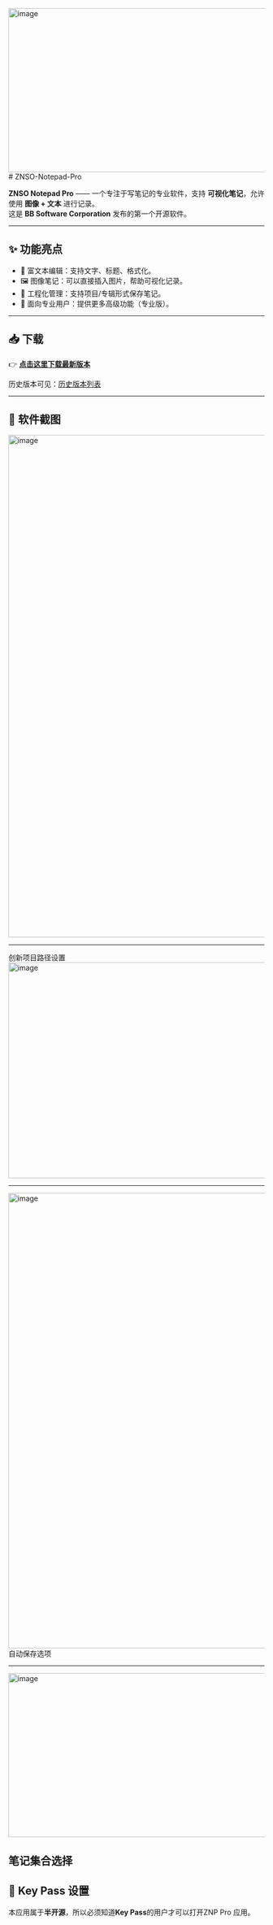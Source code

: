 <img width="706" height="323" alt="image" src="https://github.com/user-attachments/assets/e7689c65-915a-4ece-9ab1-dfad0a9b0148" /># ZNSO-Notepad-Pro

**ZNSO Notepad Pro** —— 一个专注于写笔记的专业软件，支持 **可视化笔记**，允许使用 **图像 + 文本** 进行记录。  
这是 **BB Software Corporation** 发布的第一个开源软件。  

---

## ✨ 功能亮点
- 📝 富文本编辑：支持文字、标题、格式化。
- 🖼️ 图像笔记：可以直接插入图片，帮助可视化记录。
- 📂 工程化管理：支持项目/专辑形式保存笔记。
- 🎯 面向专业用户：提供更多高级功能（专业版）。

---

## 📥 下载
👉 [**点击这里下载最新版本**](https://github.com/BB-Software-Corporation/ZNSO-Notepad-Pro/releases/latest)  

历史版本可见：[历史版本列表](https://github.com/BB-Software-Corporation/ZNSO-Notepad-Pro/releases)

---

## 📸 软件截图
<img width="1538" height="989" alt="image" src="https://github.com/user-attachments/assets/d8ad270e-0e3a-4a9b-8ea2-368abcac49fa" />

---
创新项目路径设置
<img width="1320" height="425" alt="image" src="https://github.com/user-attachments/assets/b9905855-bdb9-423e-a38f-ca7493c04e81" />

---

<img width="1530" height="896" alt="image" src="https://github.com/user-attachments/assets/9186041b-5d3d-411a-a730-1b5d89613c06" />
自动保存选项

---

<img width="706" height="323" alt="image" src="https://github.com/user-attachments/assets/e34aee7c-da8c-4a3b-9635-3f0c69839054" />

笔记集合选择
---

## 🔑 Key Pass 设置
本应用属于**半开源**，所以必须知道**Key Pass**的用户才可以打开ZNP Pro 应用。
